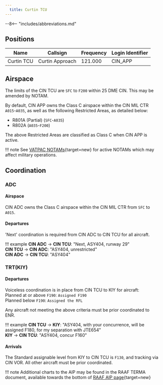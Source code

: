 ```yaml
---
  title: Curtin TCU
---
```


--8<-- "includes/abbreviations.md"

## Positions

| Name               | Callsign       | Frequency        | Login Identifier              |
| ------------------ | -------------- | ---------------- | --------------------------------------|
| Curtin TCU   | Curtin Approach   | 121.000        | CIN_APP                                   |

## Airspace
The limits of the CIN TCU are `SFC` to `F200` within 25 DME CIN. This may be amended by NOTAM.

By default, CIN APP owns the Class C airspace within the CIN MIL CTR `A015`-`A035`, as well as the following Restricted Areas, as detailed below:

- R801A (Partial) (`SFC`-`A035`)  
- R802A (`A035`-`F200`)  

The above Restricted Areas are classified as Class C when CIN APP is active.

!!! note
    See [VATPAC NOTAMs](https://vatpac.org/publications/notam){target=new} for active NOTAMs which may affect military operations.

## Coordination
### ADC
#### Airspace
CIN ADC owns the Class C airspace within the CIN MIL CTR from `SFC` to `A015`.

#### Departures
'Next' coordination is required from CIN ADC to CIN TCU for all aircraft.

!!! example
    <span class="hotline">**CIN ADC** -> **CIN TCU**</span>: "Next, ASY404, runway 29"  
    <span class="hotline">**CIN TCU** -> **CIN ADC**</span>: "ASY404, unrestricted"  
    <span class="hotline">**CIN ADC** -> **CIN TCU**</span>: "ASY404"  

### TRT(KIY)
#### Departures
Voiceless coordination is in place from CIN TCU to KIY for aircraft:  
Planned at or above `F190`: `Assigned F190`  
Planned below `F190`: `Assigned the RFL`  

Any aircraft not meeting the above criteria must be prior coordinated to ENR.

!!! example
    <span class="hotline">**CIN TCU** -> **KIY**</span>: "ASY404, with your concurrence, will be assigned F180, for my separation with JTE654"  
    <span class="hotline">**KIY** -> **CIN TCU**</span>: "ASY404, concur F160"  

#### Arrivals
The Standard assignable level from KIY to CIN TCU is `F130`, and tracking via CIN VOR. All other aircraft must be prior coordinated.

!!! note
    Additional charts to the AIP may be found in the RAAF TERMA document, available towards the bottom of [RAAF AIP page](https://ais-af.airforce.gov.au/australian-aip){target=new}

